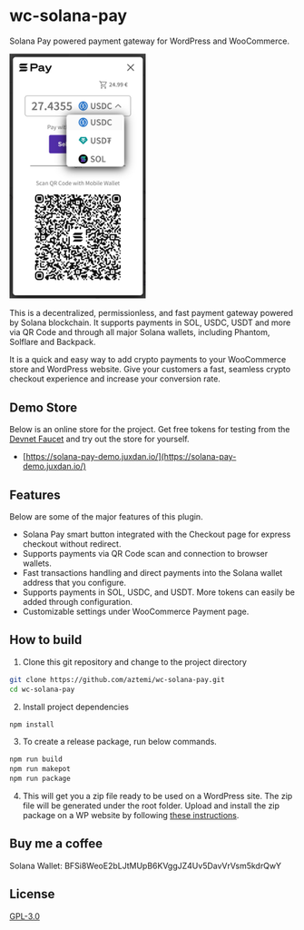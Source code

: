 # wc-solana-pay

Solana Pay powered payment gateway for WordPress and WooCommerce.

<img src="/.wordpress.org/assets/screenshot-3.png" alt="Pay with Solana Pay demo screenshot" width="240">

This is a decentralized, permissionless, and fast payment gateway powered by Solana blockchain.
It supports payments in SOL, USDC, USDT and more via QR Code and through all major Solana wallets, including Phantom, Solflare and Backpack.

It is a quick and easy way to add crypto payments to your WooCommerce store and WordPress website. Give your customers a fast, seamless crypto checkout experience and increase your conversion rate.

## Demo Store

Below is an online store for the project. Get free tokens for testing from the [Devnet Faucet](https://apps.aztemi.com/wc-solana-pay/faucet/) and try out the store for yourself.

- [https://solana-pay-demo.juxdan.io/](https://solana-pay-demo.juxdan.io/)

## Features

Below are some of the major features of this plugin.

- Solana Pay smart button integrated with the Checkout page for express checkout without redirect.
- Supports payments via QR Code scan and connection to browser wallets.
- Fast transactions handling and direct payments into the Solana wallet address that you configure.
- Supports payments in SOL, USDC, and USDT. More tokens can easily be added through configuration.
- Customizable settings under WooCommerce Payment page.

## How to build

1. Clone this git repository and change to the project directory

```bash
git clone https://github.com/aztemi/wc-solana-pay.git
cd wc-solana-pay
```

2. Install project dependencies

```bash
npm install
```

3. To create a release package, run below commands.

```bash
npm run build
npm run makepot
npm run package
```

4. This will get you a zip file ready to be used on a WordPress site. The zip file will be generated under the root folder. Upload and install the zip package on a WP website by following [these instructions](https://www.hostinger.com/tutorials/wordpress/how-to-install-wordpress-plugins).

## Buy me a coffee

Solana Wallet: BFSi8WeoE2bLJtMUpB6KVggJZ4Uv5DavVrVsm5kdrQwY

## License

[GPL-3.0](./LICENSE.txt)
